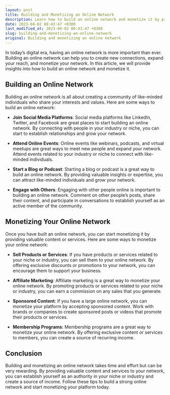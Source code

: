 ```yaml
---
layout: post
title: Building and Monetizing an Online Network
description: Learn how to build an online network and monetize it by providing valuable content and services.
date: 2023-04-02 00:43:47 +0300
last_modified_at: 2023-04-02 00:43:47 +0300
slug: building-and-monetizing-an-online-network
original: Building and monetizing an online network
---
```

In today’s digital era, having an online network is more important than ever. Building an online network can help you to create new connections, expand your reach, and monetize your network. In this article, we will provide insights into how to build an online network and monetize it.

## Building an Online Network

Building an online network is all about creating a community of like-minded individuals who share your interests and values. Here are some ways to build an online network:

* **Join Social Media Platforms**: Social media platforms like LinkedIn, Twitter, and Facebook are great places to start building an online network. By connecting with people in your industry or niche, you can start to establish relationships and grow your network.

* **Attend Online Events**: Online events like webinars, podcasts, and virtual meetups are great ways to meet new people and expand your network. Attend events related to your industry or niche to connect with like-minded individuals.

* **Start a Blog or Podcast**: Starting a blog or podcast is a great way to build an online network. By providing valuable insights or expertise, you can attract like-minded individuals and grow your network.

* **Engage with Others**: Engaging with other people online is important to building an online network. Comment on other people’s posts, share their content, and participate in conversations to establish yourself as an active member of the community.

## Monetizing Your Online Network

Once you have built an online network, you can start monetizing it by providing valuable content or services. Here are some ways to monetize your online network:

* **Sell Products or Services**: If you have products or services related to your niche or industry, you can sell them to your online network. By offering exclusive discounts or promotions to your network, you can encourage them to support your business.

* **Affiliate Marketing**: Affiliate marketing is a great way to monetize your online network. By promoting products or services related to your niche or industry, you can earn a commission on any sales that you generate.

* **Sponsored Content**: If you have a large online network, you can monetize your platform by accepting sponsored content. Work with brands or companies to create sponsored posts or videos that promote their products or services.

* **Membership Programs**: Membership programs are a great way to monetize your online network. By offering exclusive content or services to members, you can create a source of recurring income.

## Conclusion

Building and monetizing an online network takes time and effort but can be very rewarding. By providing valuable content and services to your network, you can establish yourself as an authority in your niche or industry and create a source of income. Follow these tips to build a strong online network and start monetizing your platform today.